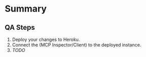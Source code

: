 # Summary

<!-- A summary of the changes -->

## QA Steps

1. Deploy your changes to Heroku.
2. Connect the (MCP Inspector/Client) to the deployed instance.
3. _TODO_
